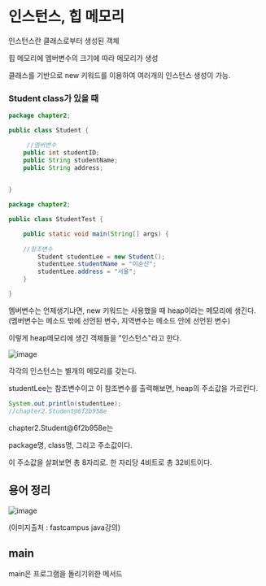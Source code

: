 # 인스턴스, 힙 메모리

인스턴스란 클래스로부터 생성된 객체

힙 메모리에 멤버변수의 크기에 따라 메모리가 생성

클래스를 기반으로 new 키워드를 이용하여 여러개의 인스턴스 생성이 가능.


### Student class가 있을 때 
```java
package chapter2;

public class Student {

	 //멤버변수
	public int studentID;
	public String studentName;
	public String address;
	

}
```
```java
package chapter2;

public class StudentTest {

	public static void main(String[] args) {
	  
    //참조변수
		Student studentLee = new Student();
		studentLee.studentName = "이순신";
		studentLee.address = "서울";
	}

}

```
 멤버변수는 언제생기냐면, new 키워드는 사용했을 때 heap이라는 메모리에 생긴다.
 (멤버변수는 메소드 밖에 선언된 변수, 지역변수는 메소드 안에 선언된 변수)


이렇게 heap메모리에 생긴 객체들을 "인스턴스"라고 한다.


![image](https://user-images.githubusercontent.com/85108615/187571526-87f3f15a-9bd1-4657-8937-e687223124eb.png)


각각의 인스턴스는 별개의 메모리를 갖는다.

 
 studentLee는 참조변수이고 이 참조변수를 출력해보면,
  heap의 주소값을 가르킨다.
 
 ```java
 System.out.println(studentLee);
 //chapter2.Student@6f2b958e
 
 ```

chapter2.Student@6f2b958e는

package명, class명, 그리고 주소값이다.

이 주소값을 살펴보면 총 8자리로. 한 자리당 4비트로 총 32비트이다.

## 용어 정리

![image](https://user-images.githubusercontent.com/85108615/187572498-66542724-e2ce-4c6f-a0fe-9be29151f0e3.png)

(이미지출처 : fastcampus java강의)

## main 

main은 프로그램을 돌리기위한 메서드


